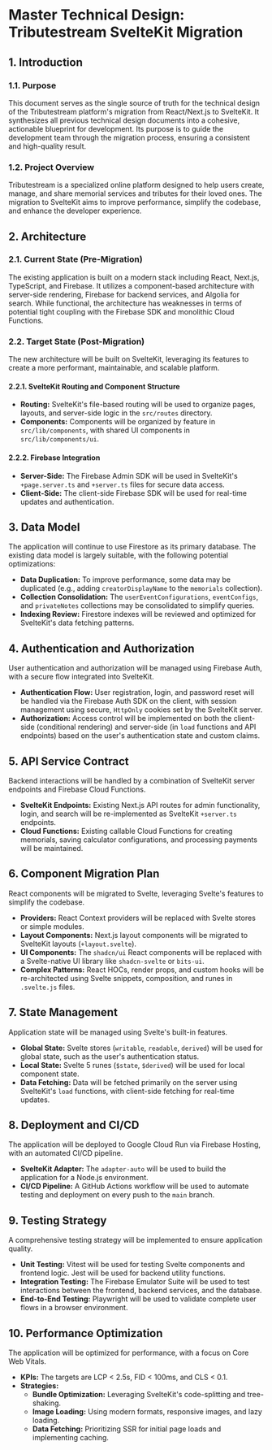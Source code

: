 # Master Technical Design: Tributestream SvelteKit Migration

## 1. Introduction

### 1.1. Purpose

This document serves as the single source of truth for the technical design of the Tributestream platform's migration from React/Next.js to SvelteKit. It synthesizes all previous technical design documents into a cohesive, actionable blueprint for development. Its purpose is to guide the development team through the migration process, ensuring a consistent and high-quality result.

### 1.2. Project Overview

Tributestream is a specialized online platform designed to help users create, manage, and share memorial services and tributes for their loved ones. The migration to SvelteKit aims to improve performance, simplify the codebase, and enhance the developer experience.

## 2. Architecture

### 2.1. Current State (Pre-Migration)

The existing application is built on a modern stack including React, Next.js, TypeScript, and Firebase. It utilizes a component-based architecture with server-side rendering, Firebase for backend services, and Algolia for search. While functional, the architecture has weaknesses in terms of potential tight coupling with the Firebase SDK and monolithic Cloud Functions.

### 2.2. Target State (Post-Migration)

The new architecture will be built on SvelteKit, leveraging its features to create a more performant, maintainable, and scalable platform.

#### 2.2.1. SvelteKit Routing and Component Structure

-   **Routing:** SvelteKit's file-based routing will be used to organize pages, layouts, and server-side logic in the `src/routes` directory.
-   **Components:** Components will be organized by feature in `src/lib/components`, with shared UI components in `src/lib/components/ui`.

#### 2.2.2. Firebase Integration

-   **Server-Side:** The Firebase Admin SDK will be used in SvelteKit's `+page.server.ts` and `+server.ts` files for secure data access.
-   **Client-Side:** The client-side Firebase SDK will be used for real-time updates and authentication.

## 3. Data Model

The application will continue to use Firestore as its primary database. The existing data model is largely suitable, with the following potential optimizations:

-   **Data Duplication:** To improve performance, some data may be duplicated (e.g., adding `creatorDisplayName` to the `memorials` collection).
-   **Collection Consolidation:** The `userEventConfigurations`, `eventConfigs`, and `privateNotes` collections may be consolidated to simplify queries.
-   **Indexing Review:** Firestore indexes will be reviewed and optimized for SvelteKit's data fetching patterns.

## 4. Authentication and Authorization

User authentication and authorization will be managed using Firebase Auth, with a secure flow integrated into SvelteKit.

-   **Authentication Flow:** User registration, login, and password reset will be handled via the Firebase Auth SDK on the client, with session management using secure, `HttpOnly` cookies set by the SvelteKit server.
-   **Authorization:** Access control will be implemented on both the client-side (conditional rendering) and server-side (in `load` functions and API endpoints) based on the user's authentication state and custom claims.

## 5. API Service Contract

Backend interactions will be handled by a combination of SvelteKit server endpoints and Firebase Cloud Functions.

-   **SvelteKit Endpoints:** Existing Next.js API routes for admin functionality, login, and search will be re-implemented as SvelteKit `+server.ts` endpoints.
-   **Cloud Functions:** Existing callable Cloud Functions for creating memorials, saving calculator configurations, and processing payments will be maintained.

## 6. Component Migration Plan

React components will be migrated to Svelte, leveraging Svelte's features to simplify the codebase.

-   **Providers:** React Context providers will be replaced with Svelte stores or simple modules.
-   **Layout Components:** Next.js layout components will be migrated to SvelteKit layouts (`+layout.svelte`).
-   **UI Components:** The `shadcn/ui` React components will be replaced with a Svelte-native UI library like `shadcn-svelte` or `bits-ui`.
-   **Complex Patterns:** React HOCs, render props, and custom hooks will be re-architected using Svelte snippets, composition, and runes in `.svelte.js` files.

## 7. State Management

Application state will be managed using Svelte's built-in features.

-   **Global State:** Svelte stores (`writable`, `readable`, `derived`) will be used for global state, such as the user's authentication status.
-   **Local State:** Svelte 5 runes (`$state`, `$derived`) will be used for local component state.
-   **Data Fetching:** Data will be fetched primarily on the server using SvelteKit's `load` functions, with client-side fetching for real-time updates.

## 8. Deployment and CI/CD

The application will be deployed to Google Cloud Run via Firebase Hosting, with an automated CI/CD pipeline.

-   **SvelteKit Adapter:** The `adapter-auto` will be used to build the application for a Node.js environment.
-   **CI/CD Pipeline:** A GitHub Actions workflow will be used to automate testing and deployment on every push to the `main` branch.

## 9. Testing Strategy

A comprehensive testing strategy will be implemented to ensure application quality.

-   **Unit Testing:** Vitest will be used for testing Svelte components and frontend logic. Jest will be used for backend utility functions.
-   **Integration Testing:** The Firebase Emulator Suite will be used to test interactions between the frontend, backend services, and the database.
-   **End-to-End Testing:** Playwright will be used to validate complete user flows in a browser environment.

## 10. Performance Optimization

The application will be optimized for performance, with a focus on Core Web Vitals.

-   **KPIs:** The targets are LCP < 2.5s, FID < 100ms, and CLS < 0.1.
-   **Strategies:**
    -   **Bundle Optimization:** Leveraging SvelteKit's code-splitting and tree-shaking.
    -   **Image Loading:** Using modern formats, responsive images, and lazy loading.
    -   **Data Fetching:** Prioritizing SSR for initial page loads and implementing caching.